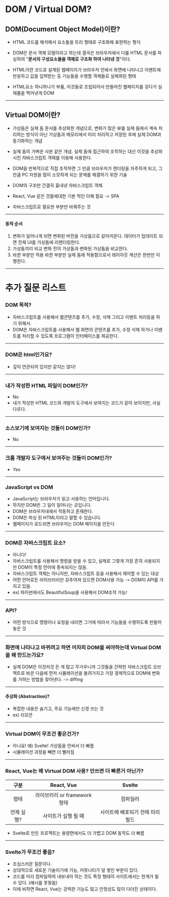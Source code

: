 # DOM / Virtual DOM?

## DOM(Document Object Model)이란?

- HTML 코드를 해석해서 요소들을 트리 형태로 구조화해 표현하는 형식

- DOM은 문서 객체 모델이라고 하는데 결국은 브라우저에서 다룰 HTML 문서를 파싱하여 "**문서의 구성요소들을 객체로 구조화 하여 나타낸 것**"이다.
- HTML이란 코드로 설계된 웹페이지가 브라우저 안에서 화면에 나타나고 이벤트에 반응하고 값을 입력받는 등 기능들을 수행할 객체들로 실체화된 형태
- HTML요소 하나하나가 부품, 이것들로 조립되어서 만들어진 웹페이지를 갖다가 실제품을 찍어낸게 DOM
<hr/>

## Virtual DOM이란?

- 가상돔은 실제 돔 문서를 추상화한 개념으로, 변화가 많은 뷰를 실제 돔에서 계속 처리하는 방식이 아닌 가상돔과 메모리에서 미리 처리하고 저장된 후에 실제 DOM과 동기화하는 개념

- 실제 돔의 가벼운 사본 같은 개념. 실제 돔에 접근하여 조작하는 대신 이것을 추상화시킨 자바스크립트 객체를 이용해 사용한다.

- DOM을 반복적으로 직접 조작하면 그 만큼 브라우저가 렌더링을 자주하게 되고, 그 만큼 PC 자원을 많이 소모하게 되는 문제를 해결하기 위한 기술
- DOM의 구조만 간결히 흉내낸 자바스크립트 객체.
- React, Vue 같은 것들에대한 기본 적인 이해 필요 -> SPA
- 자바스크립트로 필요한 부분만 바꿔주는 것
<hr/>

#### 동작 순서

1. 변화가 일어나게 되면 변화된 버전을 가상돔으로 갈아끼운다.
   데이터가 업데이트 되면 전체 UI를 가상돔에 리렌더링한다.
2. 가상돔끼리 비교
   변화 전의 가상돔과 변화된 가상돔을 비교한다.
3. 바뀐 부분만 적용
   바뀐 부분만 실제 돔에 적용함으로서 레이아웃 계산은 한번만 이행한다.

<hr/>

# 추가 질문 리스트

### DOM 목적?

- 자바스크립트를 사용해서 웹콘텐츠를 추가, 수정, 삭제 그리고 이벤트 처리등을 하기 위해서.
- DOM은 자바스크립트를 사용해서 웹 화면의 콘텐츠를 추가, 수정 삭제 하거나 이벤트를 처리할 수 있도록 프로그램이 인터페이스를 제공한다.

<hr/>

### DOM은 html인가요?

- 깊이 연관되어 있지만 같지는 않다!

<hr/>

### 내가 작성한 HTML 파일이 DOM인가?

- No
- 내가 작성한 HTML 코드와 개발자 도구에서 보여지는 코드가 같아 보이지만, 사실 다르다.

<hr/>

### 소스보기에 보여지는 것들이 DOM인가?

- No

<hr/>

### 크롬 개발자 도구에서 보여주는 것들이 DOM인가?

- Yes

<hr/>

### JavaScript vs DOM

- JavaScript는 브라우저가 읽고 사용하는 언어입니다.
- 하지만 DOM은 그 일이 일어나는 곳입니다.
- DOM은 브라우저내에서 작동하고 존재한다.
- DOM은 파싱 된 HTML이라고 말할 수 있습니다.
- 웹페이지가 로드되면 브라우저는 DOM 페이지을 만든다

<hr/>

### DOM은 자바스크립트 요소?

- 아니다!
- 자바스크립트를 사용해서 명령을 받을 수 있고, 실제로 그렇게 가장 흔히 사용되지만 DOM이 특정 언어에 종속되지는 않음.
- 자바스크립트 객체는 아니지만, 자바스크립트 등을 사용해서 제어할 수 있는 대상
- 어떤 언어로든 라이브러리만 갖추어져 있으면 DOM사용 가능 -> DOM이 API를 가지고 있음.
- ex) 파이썬에서도 BeautifulSoup을 사용해서 DOM조작 가능!

<hr/>

### API?

- 어떤 방식으로 명령이나 요청을 내리면 그거에 따라서 기능들을 수행하도록 만들어 놓은 것

<hr/>

<!-- ### 9분 jquery vs React -->

### 화면에 나타나고 바뀌려고 하면 어차피 DOM을 써야하는데 Virtual DOM을 왜 만드는가요?

- 실제 DOM은 이것저것 든 게 많고 무거우니까 그것들을 간략한 자바스크립트 오브젝트로 바꾼 다음에 먼저 시뮬레이션을 돌려가지고 가장 경제적으로 DOM에 변화를 가하는 방법을 찾아낸다. -> diffing

<hr/>

#### 추상화 (Abstraction)?

- 복잡한 내용은 숨기고, 주요 기능에만 신경 쓰는 것
- ex) 리모콘

<hr/>

### Virtual DOM이 무조건 좋은건가?

- 아니요! 예) Svelte! 가상돔을 안써서 더 빠름
- 시뮬레이션 과정을 빼면 더 빨라짐

<hr/>

### React, Vue는 왜 Virtual DOM 사용? 안쓰면 더 빠른거 아닌가?

|    구분    |          React, Vue          |              Svelte              |
| :--------: | :--------------------------: | :------------------------------: |
|    형태    | 라이브러리 or framework 형태 |             컴파일러             |
| 언제 실행? |     사이트가 실행 될 때      | 사이트에 배포되기 전에 미리 빌드 |

- Svelte로 만든 프로젝트는 용량면에서도 더 가볍고 DOM 동작도 더 빠름
<hr/>

### Svelte가 무조건 좋음?

- 조심스러운 질문이다.
- 상대적으로 새로운 기술이기에 기능, 커뮤니티가 덜 쌓인 부분이 있다.
- 코드를 미리 컴파일하여 내보내야 하는 것도 특정 형태의 사이트에서는 한계가 될 수 있다. (예시를 못찾음)
- 이에 비하면 React, Vue는 강력한 기능도 많고 안정성도 많이 다뎌진 상태이다.
